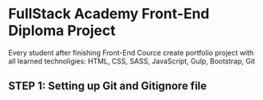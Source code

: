 # FullStack Academy Front-End Diploma Project
Every student after finishing Front-End Cource create portfolio project with all learned technoligies: HTML, CSS, SASS, JavaScript, Gulp, Bootstrap, Git
## STEP 1: Setting up Git and Gitignore file
